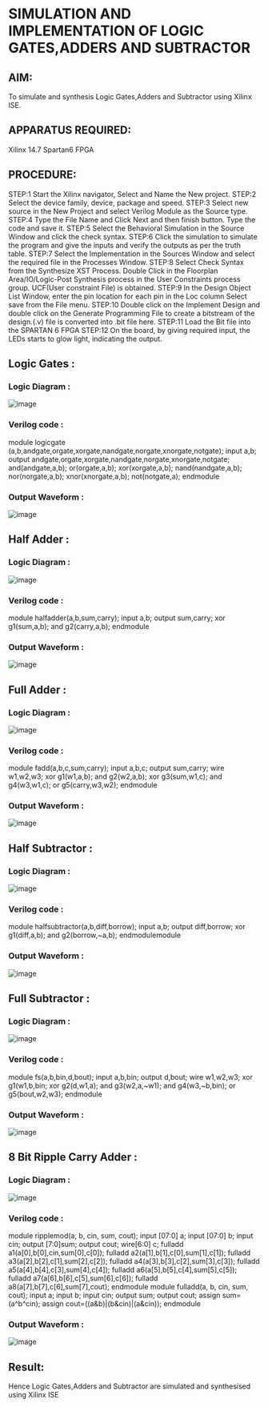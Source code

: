 # SIMULATION AND IMPLEMENTATION OF LOGIC GATES,ADDERS AND SUBTRACTOR
## AIM:
To simulate and synthesis Logic Gates,Adders and Subtractor using Xilinx ISE.

## APPARATUS REQUIRED: 
Xilinx 14.7 Spartan6 FPGA

## PROCEDURE: 
STEP:1 Start the Xilinx navigator, Select and Name the New project. 
STEP:2 Select the device family, device, package and speed. 
STEP:3 Select new source in the New Project and select Verilog Module as the Source type. STEP:4 Type the File Name and Click Next and then finish button. Type the code and save it. STEP:5 Select the Behavioral Simulation in the Source Window and click the check syntax. STEP:6 Click the simulation to simulate the program and give the inputs and verify the outputs as per the truth table. 
STEP:7 Select the Implementation in the Sources Window and select the required file in the Processes Window. 
STEP:8 Select Check Syntax from the Synthesize XST Process. Double Click in the Floorplan Area/IO/Logic-Post Synthesis process in the User Constraints process group. UCF(User constraint File) is obtained. 
STEP:9 In the Design Object List Window, enter the pin location for each pin in the Loc column Select save from the File menu. 
STEP:10 Double click on the Implement Design and double click on the Generate Programming File to create a bitstream of the design.(.v) file is converted into .bit file here. STEP:11 Load the Bit file into the SPARTAN 6 FPGA 
STEP:12 On the board, by giving required input, the LEDs starts to glow light, indicating the output.

## Logic Gates :

### Logic Diagram :
![image](https://github.com/navaneethans/VLSI-LAB-EXP-1/assets/161815461/c1749a3f-2291-42f6-ba1e-7ae359466b37)

### Verilog code :
module logicgate (a,b,andgate,orgate,xorgate,nandgate,norgate,xnorgate,notgate);
input a,b;  
output andgate,orgate,xorgate,nandgate,norgate,xnorgate,notgate;
and(andgate,a,b);
or(orgate,a,b);
xor(xorgate,a,b);
nand(nandgate,a,b); 
nor(norgate,a,b);
xnor(xnorgate,a,b);
not(notgate,a);
endmodule

### Output Waveform :
![image](https://github.com/navaneethans/VLSI-LAB-EXP-1/assets/161815461/35b1d0f1-2d8b-4473-ae0d-8eb5d7cda8c3)

## Half Adder :

### Logic Diagram :
![image](https://github.com/navaneethans/VLSI-LAB-EXP-1/assets/161815461/c21b16a8-a862-452b-b7d4-7d8e3721928c)

### Verilog code :
module halfadder(a,b,sum,carry);
input a,b;
output sum,carry;
xor g1(sum,a,b);
and g2(carry,a,b);
endmodule

### Output Waveform :
![image](https://github.com/navaneethans/VLSI-LAB-EXP-1/assets/161815461/af9b57ff-3d14-49b3-8b74-85e6d2c38a62)

## Full  Adder :

### Logic Diagram :
![image](https://github.com/navaneethans/VLSI-LAB-EXP-1/assets/161815461/fdd184bf-7fab-40b7-a98a-d1462418fd0d)


### Verilog code :
module fadd(a,b,c,sum,carry);
input a,b,c;
output sum,carry;
wire w1,w2,w3;
xor g1(w1,a,b);
and g2(w2,a,b);
xor g3(sum,w1,c);
and g4(w3,w1,c);
or g5(carry,w3,w2);
endmodule

### Output Waveform :
![image](https://github.com/navaneethans/VLSI-LAB-EXP-1/assets/161815461/c72dc938-acb8-4a2d-bcff-f18a0cc51016)

## Half Subtractor :

### Logic Diagram :
![image](https://github.com/navaneethans/VLSI-LAB-EXP-1/assets/161815461/5e1db944-6953-403d-a238-a493c130b24a)

### Verilog code :
module halfsubtractor(a,b,diff,borrow);
input a,b;
output diff,borrow;
xor g1(diff,a,b);
and g2(borrow,~a,b);
endmodulemodule 

### Output Waveform :
![image](https://github.com/navaneethans/VLSI-LAB-EXP-1/assets/161815461/fc791a96-5f03-4f0f-8298-23020cfe1984)

## Full Subtractor :

### Logic Diagram :
![image](https://github.com/navaneethans/VLSI-LAB-EXP-1/assets/161815461/ae1ebdbe-ce70-4a6c-b645-4306fcac488b)

### Verilog code :
module fs(a,b,bin,d,bout);
input a,b,bin; 
output d,bout;
wire w1,w2,w3;
xor g1(w1,b,bin; 
xor g2(d,w1,a);
and g3(w2,a,~w1);
and g4(w3,~b,bin);
or g5(bout,w2,w3);
endmodule

### Output Waveform :
![image](https://github.com/navaneethans/VLSI-LAB-EXP-1/assets/161815461/3e71d00d-edfa-4cf3-b7a6-cf82bcba35d5)

## 8 Bit Ripple Carry Adder :

### Logic Diagram :
![image](https://github.com/navaneethans/VLSI-LAB-EXP-1/assets/161815461/17a44724-441d-4005-b115-b1e44da516e9)


### Verilog code :
module ripplemod(a, b, cin, sum, cout);
input [07:0] a;
input [07:0] b;
input cin;
output [7:0]sum;
output cout;
wire[6:0] c;
fulladd a1(a[0],b[0],cin,sum[0],c[0]);
fulladd a2(a[1],b[1],c[0],sum[1],c[1]);
fulladd a3(a[2],b[2],c[1],sum[2],c[2]);
fulladd a4(a[3],b[3],c[2],sum[3],c[3]);
fulladd a5(a[4],b[4],c[3],sum[4],c[4]);
fulladd a6(a[5],b[5],c[4],sum[5],c[5]);
fulladd a7(a[6],b[6],c[5],sum[6],c[6]);
fulladd a8(a[7],b[7],c[6],sum[7],cout);
endmodule
module fulladd(a, b, cin, sum, cout);
input a;
input b;
input cin;
output sum;
output cout;
assign sum=(a^b^cin);
assign cout=((a&b)|(b&cin)|(a&cin));
endmodule

### Output Waveform :
![image](https://github.com/navaneethans/VLSI-LAB-EXP-1/assets/161815461/eee5995a-faa4-4fc2-8e3e-ec622a935a98)

## Result:

Hence Logic Gates,Adders and Subtractor are simulated and synthesised using Xilinx ISE
